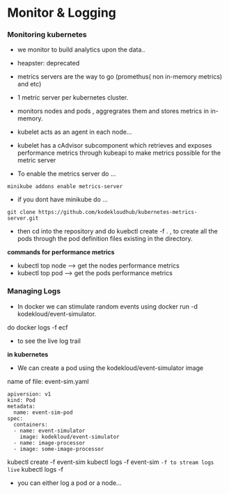 # Monitor & Logging

### Monitoring kubernetes

- we monitor to build analytics upon the data..
- heapster: deprecated
- metrics servers are the way to go (promethus( non in-memory metrics) and etc)

- 1 metric server per kubernetes cluster.
- monitors nodes and pods , aggregrates them and stores metrics in 
in-memory.

- kubelet acts as an agent in each node...
- kubelet has a cAdvisor subcomponent which retrieves and exposes performance metrics through kubeapi to make metrics
possible for the metric server 

- To enable the metrics server do ...

```minikube addons enable metrics-server```

- if you dont have minikube do ...

```git clone https://github.com/kodekloudhub/kubernetes-metrics-server.git```
- then cd into the repository and do kuebctl create -f . , to create all the pods through the pod definition files existing in the directory.



**commands for performance metrics**
- kubectl top node --> get the nodes performance metrics
- kubectl top pod --> get the pods performance metrics


### Managing Logs

- In docker we can stimulate random events  using 
docker run -d kodekloud/event-simulator.

do docker logs -f ecf
- to see the live log trail 

**in kubernetes**
- We can create a pod using the kodekloud/event-simulator image
  

name of file: event-sim.yaml
```
apiversion: v1
kind: Pod
metadata:
  name: event-sim-pod
spec:
  containers:
  - name: event-simulator
    image: kodekloud/event-simulator
  - name: image-processor
  - image: some-image-processor
  ``` 
kubectl create -f event-sim
kubectl logs -f event-sim  ```-f to stream logs live```
kubectl logs -f <pod name> <enter image you want to log in your pod>

- you can either log a pod or a node...
